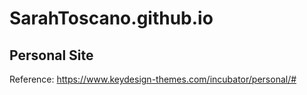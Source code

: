 # SarahToscano.github.io

## Personal Site

Reference: https://www.keydesign-themes.com/incubator/personal/#
